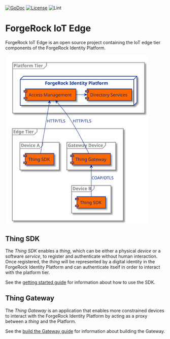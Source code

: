 [![GoDoc](https://godoc.org/github.com/ForgeRock/iot-edge/pkg?status.svg)](https://godoc.org/github.com/ForgeRock/iot-edge/pkg)
[![License](https://img.shields.io/badge/License-Apache%202.0-blue.svg)](https://github.com/ForgeRock/iot-edge/blob/main/LICENSE)
![Lint](https://github.com/LimaEchoCharlie/iot-edge/workflows/golangci-lint/badge.svg)

# ForgeRock IoT Edge

ForgeRock IoT Edge is an open source project containing the IoT edge tier components of the ForgeRock Identity Platform.

<img src="docs/iot-edge-components.svg" width="450"/>

## Thing SDK

The _Thing SDK_ enables a _thing_, which can be either a physical _device_ or a software _service_, to register and
authenticate without human interaction. Once registered, the _thing_ will be represented by a digital identity in the
ForgeRock Identity Platform and can authenticate itself in order to interact with the platform tier.

See the [getting started guide](docs/getting-started.md) for information about how to use the SDK.

## Thing Gateway
The _Thing Gateway_ is an application that enables more constrained devices to interact with the ForgeRock Identity
Platform by acting as a proxy between a _thing_ and the Platform.

See the [build the Gateway guide](docs/building-the-gateway.md) for information about building the Gateway.
